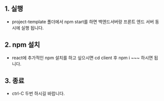 ## 1. 실행

- project-template 폴더에서 npm start를 하면 백엔드서버랑 프론트 엔드 서버 동시에 실행 됩니다.

## 2. npm 설치

- react에 추가적인 npm 설치를 하고 싶으시면 cd client 후 npm i ~~~ 하시면 됩니다.

## 3. 종료

- ctrl-C 두번 하시길 바랍니다.
